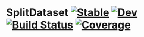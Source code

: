 # SplitDataset [![Stable](https://img.shields.io/badge/docs-stable-blue.svg)](https://portugueslab.github.io/SplitDataset.jl/stable) [![Dev](https://img.shields.io/badge/docs-dev-blue.svg)](https://portugueslab.github.io/SplitDataset.jl/dev) [![Build Status](https://github.com/portugueslab/SplitDataset.jl/workflows/CI/badge.svg)](https://github.com/portugueslab/SplitDataset.jl/actions) [![Coverage](https://codecov.io/gh/portugueslab/SplitDataset.jl/branch/master/graph/badge.svg)](https://codecov.io/gh/portugueslab/SplitDataset.jl)
